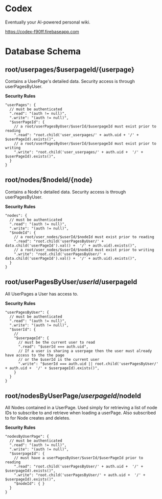 # Codex

Eventually your AI-powered personal wiki. 

https://codex-f90ff.firebaseapp.com



Database Schema
=================


root/userpages/$userpageId/{userpage}
-------------------------------------
Contains a UserPage's detailed data. Security access is through userPagesByUser.

**Security Rules**
```
"userPages": {
  // must be authenticated
  ".read": "(auth != null)",
  ".write": "(auth != null)",
  "$userPageId": {
    // a root/userPagesByUser/$userId/$userpageId must exist prior to reading
    ".read": "root.child('user_userpages/' + auth.uid + '/' + $userPageId).exists()",
    // a root/userPagesByUser/$userId/$userpageId must exist prior to writing
    ".write": "root.child('user_userpages/' + auth.uid +  '/' + $userPageId).exists()",
  }
}
```

root/nodes/$nodeId/{node}
-------------------------
Contains a Node's detailed data. Security access is through userPagesByUser.

**Security Rules**
```
"nodes": {
  // must be authenticated
  ".read": "(auth != null)",
  ".write": "(auth != null)",
  "$nodeId": {
    // a root/user_nodes/$userId/$nodeId must exist prior to reading
    ".read": "root.child('userPagesByUser/' + data.child('userPageId').val() +  '/' + auth.uid).exists()",
    // a root/user_nodes/$userId/$nodeId must exist prior to writing
    ".write": "root.child('userPagesByUser/' + data.child('userPageId').val() +  '/' + auth.uid).exists()",
  }
}
```

root/userPagesByUser/$userId/$userpageId
---------------------------------------
All UserPages a User has access to. 

**Security Rules**
```
"userPagesByUser": {
  // must be authenticated
  ".read": "(auth != null)",
  ".write": "(auth != null)",
  "$userId": {
    // 
    "$userpageId": {
      // must be the current user to read
      ".read": "$userId === auth.uid",
      // If a user is sharing a userpage then the user must already have access to the the page
      // or the $userId is the current user
      ".write": "$userId === auth.uid || root.child('userPagesByUser/' + auth.uid +  '/' + $userpageId).exists()",
    }
  }
}
```

root/nodesByUserPage/$userpageId/$nodeId
---------------------------------------
All Nodes contained in a UserPage. Used simply for retrieving a list of node IDs to subscribe to and retrieve
when loading a userPage. Also subscribed to for Node creates and deletes.

**Security Rules**
```
"nodesByUserPage": {
  // must be authenticated
  ".read": "(auth != null)",
  ".write": "(auth != null)",
  "$userpageId": {
    // must have a userPagesByUser/$userId/$userPageId prior to reading
    ".read": "root.child('userPagesByUser/' + auth.uid +  '/' + $userpageId).exists()",
    ".write": "root.child('userPagesByUser/' + auth.uid +  '/' + $userpageId).exists()",
    "$nodeId": { }
  }
}
```